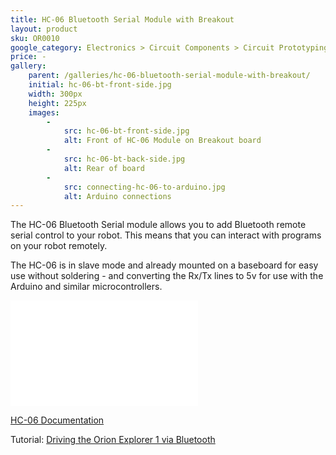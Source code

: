 ```yaml
---
title: HC-06 Bluetooth Serial Module with Breakout
layout: product
sku: OR0010
google_category: Electronics > Circuit Components > Circuit Prototyping
price: -
gallery:
    parent: /galleries/hc-06-bluetooth-serial-module-with-breakout/
    initial: hc-06-bt-front-side.jpg
    width: 300px
    height: 225px
    images:
        -
            src: hc-06-bt-front-side.jpg
            alt: Front of HC-06 Module on Breakout board
        -
            src: hc-06-bt-back-side.jpg
            alt: Rear of board
        -
            src: connecting-hc-06-to-arduino.jpg
            alt: Arduino connections
---
```

The HC-06 Bluetooth Serial module allows you to add Bluetooth remote serial control to your robot. This means that you can interact with programs on your robot remotely.

 The HC-06 is in slave mode and already mounted on a baseboard for easy use without soldering - and converting the Rx/Tx lines to 5v for use with the Arduino and similar microcontrollers.

<iframe src="//www.youtube.com/embed/SpMrGylvcs0" allowfullscreen="allowfullscreen" frameborder="0" height="169" width="300"></iframe>

[HC-06 Documentation](http://www.mcu-turkey.com/wp-content/uploads/2013/01/HC-Serial-Bluetooth-Products-201104.pdf)

Tutorial: [Driving the Orion Explorer 1 via Bluetooth](http://www.orionrobots.co.uk/explorer_arrow_control.html)